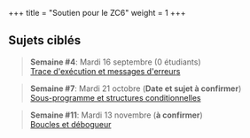 +++
title = "Soutien pour le ZC6"
weight = 1
+++


## Sujets ciblés

> **Semaine #4**: Mardi 16 septembre  (0 étudiants)  
[Trace d'exécution et messages d'erreurs](./trace)


> **Semaine #7**: Mardi 21 octobre (**Date et sujet à confirmer**)  
[Sous-programme et structures conditionnelles](./fonctions-if)


> **Semaine #11**: Mardi 13 novembre (**à confirmer**)  
[Boucles et débogueur](./boucles-debug)


<!--
**Semaine 14** (à confirmer): 2 décembre (Git, tableaux)
-->

